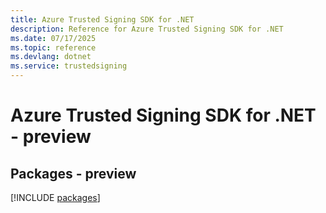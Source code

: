 ```yaml
---
title: Azure Trusted Signing SDK for .NET
description: Reference for Azure Trusted Signing SDK for .NET
ms.date: 07/17/2025
ms.topic: reference
ms.devlang: dotnet
ms.service: trustedsigning
---
```

# Azure Trusted Signing SDK for .NET - preview
## Packages - preview
[!INCLUDE [packages](trusted-signing-index.md)]